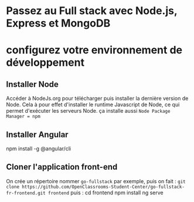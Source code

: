 # Passez au Full stack avec Node.js, Express et MongoDB

# configurez votre environnement de développement

## Installer Node

Accéder à NodeJs.org pour télécharger puis installer la dernière version de Node. 
Cela à pour effet d'installer le runtime Javascript de Node, ce qui permet d'exécuter les serveurs Node.
ça installe aussi `Node Package Manager = npm`

## Installer Angular

npm install -g @angular/cli

## Cloner l'application front-end

On crée un répertoire nommer `go-fullstack` par exemple, 
puis on fait : `git clone https://github.com/OpenClassrooms-Student-Center/go-fullstack-fr-frontend.git frontend`
puis :
    cd frontend
    npm install
    ng serve